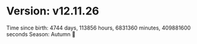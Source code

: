 # Version: v12.11.26
Time since birth: 4744 days, 113856 hours, 6831360 minutes, 409881600 seconds
Season: Autumn 🍁
